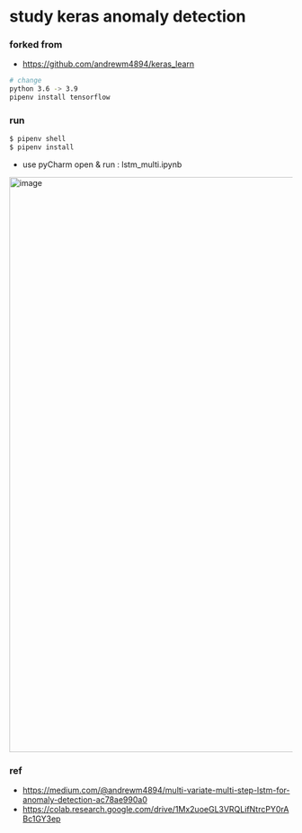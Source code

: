 # study keras anomaly detection

### forked from
- https://github.com/andrewm4894/keras_learn
```bash
# change
python 3.6 -> 3.9
pipenv install tensorflow
```

### run
```bash
$ pipenv shell
$ pipenv install
```
- use pyCharm open & run : lstm_multi.ipynb

<img width="1024" alt="image" src="https://github.com/andrewm4894/keras_learn/assets/10396850/23d82959-6088-4295-aafd-d9d99a28f2af">


### ref
- https://medium.com/@andrewm4894/multi-variate-multi-step-lstm-for-anomaly-detection-ac78ae990a0
- https://colab.research.google.com/drive/1Mx2uoeGL3VRQLifNtrcPY0rABc1GY3ep
